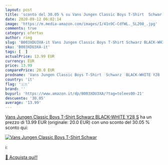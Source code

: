 ```yaml
---
layout: post
title: 'sconto del 30.05 % su Vans Jungen Classic Boys T-Shirt  Schwar  '
date: 2020-09-12 06:02:14
image: 'https://m.media-amazon.com/images/I/41n9C-CdfWL._SL200_.jpg'
comments: true
category: ofertas
author: ring
slug: 'B003XDU3XA-it Vans Jungen Classic Boys T-Shirt Schwarz BLACK-WHITE Y28 S'
sku: 'B003XDU3XA-it'
tags: [  ]
actualPrice: 13.99 EUR
currency: EUR
price: 13.99
comparePrice: 20.0 EUR
prodname: 'Vans Jungen Classic Boys T-Shirt  Schwarz  BLACK-WHITE Y28   S'
country: 'it'
flag: '🇮🇹'
brand: ''
buyurl: 'https://www.amazon.it/dp/B003XDU3XA/?tag=tolees00-21'
descuento: '30.05'
average: '13.99'
---
```


[Vans Jungen Classic Boys T-Shirt  Schwarz  BLACK-WHITE Y28   S](https://www.amazon.it/dp/B003XDU3XA/?tag=tolees00-21) ha un prezzo di 13.99 EUR (originale: 20.0 EUR) con uno sconto del 30.05 % sconto qui:

[![Vans Jungen Classic Boys T-Shirt  Schwar](https://m.media-amazon.com/images/I/41n9C-CdfWL._SL200_.jpg)](https://www.amazon.it/dp/B003XDU3XA/?tag=tolees00-21)

ℹ️:


[🛒 Acquista qui!!](https://www.amazon.it/dp/B003XDU3XA/?tag=tolees00-21)
